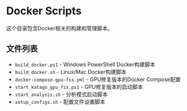 # Docker Scripts

这个目录包含Docker相关的构建和管理脚本。

## 文件列表

- `build_docker.ps1` - Windows PowerShell Docker构建脚本
- `build_docker.sh` - Linux/Mac Docker构建脚本
- `docker-compose-gpu-fix.yml` - GPU修复版本的Docker Compose配置
- `start_katago_gpu_fix.ps1` - GPU修复版本的启动脚本
- `start_analysis.sh` - 分析模式启动脚本
- `setup_configs.sh` - 配置文件设置脚本